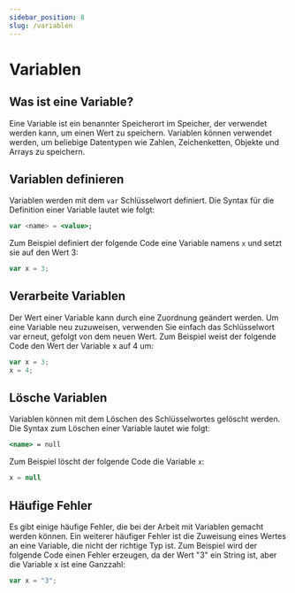 ```yaml
---
sidebar_position: 8
slug: /variablen
---
```


# Variablen


## Was ist eine Variable?

Eine Variable ist ein benannter Speicherort im Speicher, der verwendet werden kann, um einen Wert zu speichern. Variablen können verwendet werden, um beliebige Datentypen wie Zahlen, Zeichenketten, Objekte und Arrays zu speichern.

## Variablen definieren

Variablen werden mit dem `var` Schlüsselwort definiert. Die Syntax für die Definition einer Variable lautet wie folgt:

```jsx
var <name> = <value>;
```

Zum Beispiel definiert der folgende Code eine Variable namens `x` und setzt sie auf den Wert 3:
```jsx
var x = 3;
```

## Verarbeite Variablen
Der Wert einer Variable kann durch eine Zuordnung geändert werden. Um eine Variable neu zuzuweisen, verwenden Sie einfach das Schlüsselwort var erneut, gefolgt von dem neuen Wert. Zum Beispiel weist der folgende Code den Wert der Variable x auf 4 um:
```jsx
var x = 3;
x = 4;
```

## Lösche Variablen
Variablen können mit dem Löschen des Schlüsselwortes gelöscht werden. Die Syntax zum Löschen einer Variable lautet wie folgt:
```jsx
<name> = null
```

Zum Beispiel löscht der folgende Code die Variable `x`:

```jsx
x = null
```

## Häufige Fehler

Es gibt einige häufige Fehler, die bei der Arbeit mit Variablen gemacht werden können. Ein weiterer häufiger Fehler ist die Zuweisung eines Wertes an eine Variable, die nicht der richtige Typ ist. Zum Beispiel wird der folgende Code einen Fehler erzeugen, da der Wert "3" ein String ist, aber die Variable x ist eine Ganzzahl:

```jsx
var x = "3";
```
